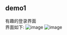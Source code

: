 ## demo1

有趣的登录界面<br>
界面如下:
![image](https://github.com/github.com/AmberYLopez-demos/demos/blob/master/img/login1.png)
![image](https://github.com/github.com/AmberYLopez-demos/demos/blob/master/img/login2.png)